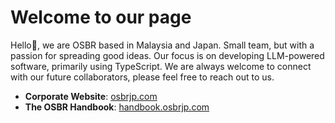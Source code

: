 # Welcome to our page

Hello👋, we are OSBR based in Malaysia and Japan. Small team, but with a passion for spreading good ideas. Our focus is on developing LLM-powered software, primarily using TypeScript. We are always welcome to connect with our future collaborators, please feel free to reach out to us.

* **Corporate Website**: [osbrjp.com](https://www.osbrjp.com)
* **The OSBR Handbook**: [handbook.osbrjp.com](https://osbr-jp.github.io/handbook/)
